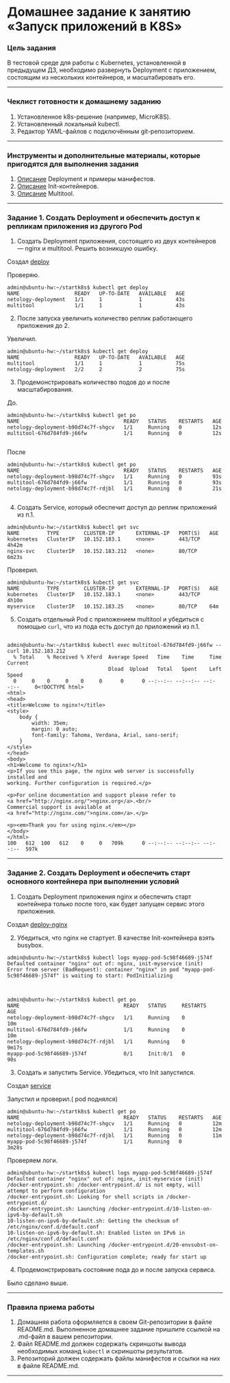 # Домашнее задание к занятию «Запуск приложений в K8S»

### Цель задания

В тестовой среде для работы с Kubernetes, установленной в предыдущем ДЗ, необходимо развернуть Deployment с приложением, состоящим из нескольких контейнеров, и масштабировать его.

------

### Чеклист готовности к домашнему заданию

1. Установленное k8s-решение (например, MicroK8S).
2. Установленный локальный kubectl.
3. Редактор YAML-файлов с подключённым git-репозиторием.

------

### Инструменты и дополнительные материалы, которые пригодятся для выполнения задания

1. [Описание](https://kubernetes.io/docs/concepts/workloads/controllers/deployment/) Deployment и примеры манифестов.
2. [Описание](https://kubernetes.io/docs/concepts/workloads/pods/init-containers/) Init-контейнеров.
3. [Описание](https://github.com/wbitt/Network-MultiTool) Multitool.

------

### Задание 1. Создать Deployment и обеспечить доступ к репликам приложения из другого Pod

1. Создать Deployment приложения, состоящего из двух контейнеров — nginx и multitool. Решить возникшую ошибку.

Создал [deploy](https://github.com/zatulik2606/Microservices/blob/main/Startsoftk8s/my-deployments.yaml)

Проверяю.

~~~
admin@ubuntu-hw:~/startk8s$ kubectl get deploy
NAME                  READY   UP-TO-DATE   AVAILABLE   AGE
netology-deployment   1/1     1            1           43s
multitool             1/1     1            1           43s

~~~


2. После запуска увеличить количество реплик работающего приложения до 2.

Увеличил.

~~~
admin@ubuntu-hw:~/startk8s$ kubectl get deploy
NAME                  READY   UP-TO-DATE   AVAILABLE   AGE
multitool             1/1     1            1           75s
netology-deployment   2/2     2            2           75s

~~~


3. Продемонстрировать количество подов до и после масштабирования.

До.

~~~
admin@ubuntu-hw:~/startk8s$ kubectl get po
NAME                                  READY   STATUS    RESTARTS   AGE
netology-deployment-b98d74c7f-shgcv   1/1     Running   0          12s
multitool-676d784fd9-j66fw            1/1     Running   0          12s


~~~

После

~~~
admin@ubuntu-hw:~/startk8s$ kubectl get po
NAME                                  READY   STATUS    RESTARTS   AGE
netology-deployment-b98d74c7f-shgcv   1/1     Running   0          93s
multitool-676d784fd9-j66fw            1/1     Running   0          93s
netology-deployment-b98d74c7f-rdjbl   1/1     Running   0          21s


~~~


4. Создать Service, который обеспечит доступ до реплик приложений из п.1.

~~~
admin@ubuntu-hw:~/startk8s$ kubectl get svc
NAME         TYPE        CLUSTER-IP       EXTERNAL-IP   PORT(S)   AGE
kubernetes   ClusterIP   10.152.183.1     <none>        443/TCP   4h42m
nginx-svc    ClusterIP   10.152.183.212   <none>        80/TCP    6m23s
~~~

Проверил.

~~~
admin@ubuntu-hw:~/startk8s$ kubectl get svc
NAME         TYPE        CLUSTER-IP       EXTERNAL-IP   PORT(S)   AGE
kubernetes   ClusterIP   10.152.183.1     <none>        443/TCP   4h10m
myservice    ClusterIP   10.152.183.25    <none>        80/TCP    64m

~~~

5. Создать отдельный Pod с приложением multitool и убедиться с помощью `curl`, что из пода есть доступ до приложений из п.1.


~~~

admin@ubuntu-hw:~/startk8s$ kubectl exec multitool-676d784fd9-j66fw -- curl 10.152.183.212
  % Total    % Received % Xferd  Average Speed   Time    Time     Time  Current
                                 Dload  Upload   Total   Spent    Left  Speed
  0     0    0     0    0     0      0      0 --:--:-- --:--:-- --:--:--     0<!DOCTYPE html>
<html>
<head>
<title>Welcome to nginx!</title>
<style>
    body {
        width: 35em;
        margin: 0 auto;
        font-family: Tahoma, Verdana, Arial, sans-serif;
    }
</style>
</head>
<body>
<h1>Welcome to nginx!</h1>
<p>If you see this page, the nginx web server is successfully installed and
working. Further configuration is required.</p>

<p>For online documentation and support please refer to
<a href="http://nginx.org/">nginx.org</a>.<br/>
Commercial support is available at
<a href="http://nginx.com/">nginx.com</a>.</p>

<p><em>Thank you for using nginx.</em></p>
</body>
</html>
100   612  100   612    0     0   709k      0 --:--:-- --:--:-- --:--:--  597k

~~~
------

### Задание 2. Создать Deployment и обеспечить старт основного контейнера при выполнении условий

1. Создать Deployment приложения nginx и обеспечить старт контейнера только после того, как будет запущен сервис этого приложения.

Создал [deploy-nginx](https://github.com/zatulik2606/Microservices/blob/main/Startsoftk8s/nginx.yaml)

2. Убедиться, что nginx не стартует. В качестве Init-контейнера взять busybox.

~~~
admin@ubuntu-hw:~/startk8s$ kubectl logs myapp-pod-5c98f46689-j574f 
Defaulted container "nginx" out of: nginx, init-myservice (init)
Error from server (BadRequest): container "nginx" in pod "myapp-pod-5c98f46689-j574f" is waiting to start: PodInitializing



admin@ubuntu-hw:~/startk8s$ kubectl get po
NAME                                  READY   STATUS     RESTARTS   AGE
netology-deployment-b98d74c7f-shgcv   1/1     Running    0          10m
multitool-676d784fd9-j66fw            1/1     Running    0          10m
netology-deployment-b98d74c7f-rdjbl   1/1     Running    0          9m17s
myapp-pod-5c98f46689-j574f            0/1     Init:0/1   0          90s

~~~


3. Создать и запустить Service. Убедиться, что Init запустился.


Создал [service](https://github.com/zatulik2606/Microservices/blob/main/Startsoftk8s/service.yaml)

Запустил и проверил.( pod поднялся)

~~~
admin@ubuntu-hw:~/startk8s$ kubectl get po
NAME                                  READY   STATUS    RESTARTS   AGE
netology-deployment-b98d74c7f-shgcv   1/1     Running   0          12m
multitool-676d784fd9-j66fw            1/1     Running   0          12m
netology-deployment-b98d74c7f-rdjbl   1/1     Running   0          11m
myapp-pod-5c98f46689-j574f            1/1     Running   0          3m28s

~~~

Проверяем логи.


~~~
admin@ubuntu-hw:~/startk8s$ kubectl logs myapp-pod-5c98f46689-j574f 
Defaulted container "nginx" out of: nginx, init-myservice (init)
/docker-entrypoint.sh: /docker-entrypoint.d/ is not empty, will attempt to perform configuration
/docker-entrypoint.sh: Looking for shell scripts in /docker-entrypoint.d/
/docker-entrypoint.sh: Launching /docker-entrypoint.d/10-listen-on-ipv6-by-default.sh
10-listen-on-ipv6-by-default.sh: Getting the checksum of /etc/nginx/conf.d/default.conf
10-listen-on-ipv6-by-default.sh: Enabled listen on IPv6 in /etc/nginx/conf.d/default.conf
/docker-entrypoint.sh: Launching /docker-entrypoint.d/20-envsubst-on-templates.sh
/docker-entrypoint.sh: Configuration complete; ready for start up

~~~


4. Продемонстрировать состояние пода до и после запуска сервиса.

Было сделано выше.

------

### Правила приема работы

1. Домашняя работа оформляется в своем Git-репозитории в файле README.md. Выполненное домашнее задание пришлите ссылкой на .md-файл в вашем репозитории.
2. Файл README.md должен содержать скриншоты вывода необходимых команд `kubectl` и скриншоты результатов.
3. Репозиторий должен содержать файлы манифестов и ссылки на них в файле README.md.

------
